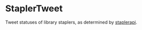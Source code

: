 # StaplerTweet

Tweet statuses of library staplers, as determined by [staplerapi](https://github.com/wdenton/staplerapi).


